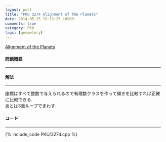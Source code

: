 ```yaml
---
layout: post
title: "PKU 3274 Alignment of the Planets"
date: 2014-05-15 15:13:23 +0900
comments: true
category: PKU
tags: [geometory]
---
```


[Alignment of the Planets](http://poj.org/problem?id=3274)

#### 問題概要

****

#### 解法

****

座標はすべて整数で与えられるので有理数クラスを作って傾きを比較すれば正確に比較できる.  
あとは3重ループでまわす.  

#### コード

****

{% include_code PKU/3274.cpp %}

